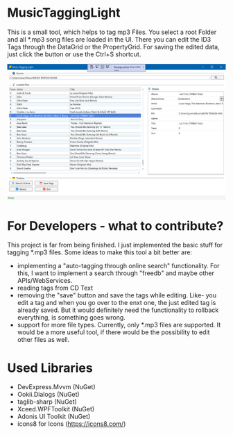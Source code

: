 # MusicTaggingLight
This is a small tool, which helps to tag mp3 Files. 
You select a root Folder and all \*.mp3 song files are loaded in the UI.
There you can edit the ID3 Tags through the DataGrid or the PropertyGrid.
For saving the edited data, just click the button or use the Ctrl+S shortcut.

![preview](https://github.com/al-develop/MusicTaggingLight/blob/master/musictagginglight.png)

# For Developers - what to contribute?
This project is far from being finished. I just implemented the basic stuff for tagging \*.mp3 files.
Some ideas to make this tool a bit better are:
- implementing a "auto-tagging through online search" functionality. For this, I want to implement a search through "freedb" and maybe other APIs/WebServices.
- reading tags from CD Text
- removing the "save" button and save the tags while editing. Like- you edit a tag and when you go over to the enxt one, the just edited tag is already saved.
But it would definitely need the functionality to rollback everything, is something goes wrong.
- support for more file types. Currently, only \*.mp3 files are supported. It would be a more useful tool, if there would be the possibility to edit other files as well.

# Used Libraries
- DevExpress.Mvvm (NuGet)
- Ookii.Dialogs (NuGet)
- taglib-sharp (NuGet)
- Xceed.WPFToolkit (NuGet)
- Adonis UI Toolkit (NuGet)
- icons8 for Icons (https://icons8.com/)
